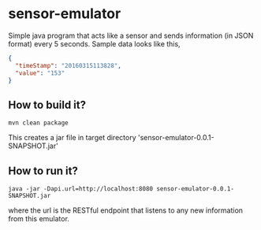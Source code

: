 # sensor-emulator
Simple java program that acts like a sensor and sends information (in JSON format) every 5 seconds. Sample data looks like this,

```json
{
  "timeStamp": "20160315113828", 
  "value": "153"
}
``` 

## How to build it?
```
mvn clean package
```

This creates a jar file in target directory 'sensor-emulator-0.0.1-SNAPSHOT.jar'

## How to run it?
```
java -jar -Dapi.url=http://localhost:8080 sensor-emulator-0.0.1-SNAPSHOT.jar
```

where the url is the RESTful endpoint that listens to any new information from this emulator. 
